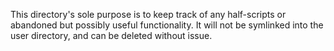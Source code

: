 This directory's sole purpose is to keep track of any half-scripts or abandoned but possibly useful functionality. It will not be symlinked into the user directory, and can be deleted without issue.
